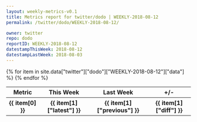 ```yaml
---
layout: weekly-metrics-v0.1
title: Metrics report for twitter/dodo | WEEKLY-2018-08-12
permalink: /twitter/dodo/WEEKLY-2018-08-12/

owner: twitter
repo: dodo
reportID: WEEKLY-2018-08-12
datestampThisWeek: 2018-08-12
datestampLastWeek: 2018-08-03
---
```


<table style="width: 100%">
    <tr>
        <th>Metric</th>
        <th>This Week</th>
        <th>Last Week</th>
        <th>+/-</th>
    </tr>
    {% for item in site.data["twitter"]["dodo"]["WEEKLY-2018-08-12"]["data"] %}
    <tr>
        <th>{{ item[0] }}</th>
        <th>{{ item[1]["latest"] }}</th>
        <th>{{ item[1]["previous"] }}</th>
        <th>{{ item[1]["diff"] }}</th>
    </tr>
    {% endfor %}
</table>
